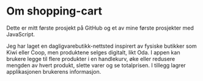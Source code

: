 # Om shopping-cart
Dette er mitt første prosjekt på GitHub og et av mine første prosjekter med JavaScript.

Jeg har laget en dagligvarebutikk-nettsted inspirert av fysiske butikker som Kiwi eller Coop, men produktene selges digitalt, likt Oda. I appen kan brukere legge til flere produkter i en handlekurv, øke eller redusere mengden av hvert produkt, slette varer og se totalprisen. I tillegg lagrer applikasjonen brukerens informasjon.
